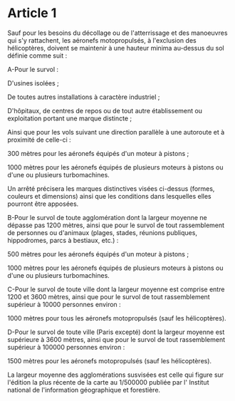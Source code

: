 # Article 1

Sauf pour les besoins du décollage ou de l'atterrissage et des manoeuvres qui s'y rattachent, les aéronefs motopropulsés, à l'exclusion des hélicoptères, doivent se maintenir à une hauteur minima au-dessus du sol définie comme suit :

A-Pour le survol :

D'usines isolées ;

De toutes autres installations à caractère industriel ;

D'hôpitaux, de centres de repos ou de tout autre établissement ou exploitation portant une marque distincte ;

Ainsi que pour les vols suivant une direction parallèle à une autoroute et à proximité de celle-ci :

300 mètres pour les aéronefs équipés d'un moteur à pistons ;

1000 mètres pour les aéronefs équipés de plusieurs moteurs à pistons ou d'une ou plusieurs turbomachines.

Un arrêté précisera les marques distinctives visées ci-dessus (formes, couleurs et dimensions) ainsi que les conditions dans lesquelles elles pourront être apposées.

B-Pour le survol de toute agglomération dont la largeur moyenne ne dépasse pas 1200 mètres, ainsi que pour le survol de tout rassemblement de personnes ou d'animaux (plages, stades, réunions publiques, hippodromes, parcs à bestiaux, etc.) :

500 mètres pour les aéronefs équipés d'un moteur à pistons ;

1000 mètres pour les aéronefs équipés de plusieurs moteurs à pistons ou d'une ou plusieurs turbomachines.

C-Pour le survol de toute ville dont la largeur moyenne est comprise entre 1200 et 3600 mètres, ainsi que pour le survol de tout rassemblement supérieur à 10000 personnes environ :

1000 mètres pour tous les aéronefs motopropulsés (sauf les hélicoptères).

D-Pour le survol de toute ville (Paris excepté) dont la largeur moyenne est supérieure à 3600 mètres, ainsi que pour le survol de tout rassemblement supérieur à 100000 personnes environ :

1500 mètres pour les aéronefs motopropulsés (sauf les hélicoptères).

La largeur moyenne des agglomérations susvisées est celle qui figure sur l'édition la plus récente de la carte au 1/500000 publiée par l' Institut national de l'information géographique et forestière.
